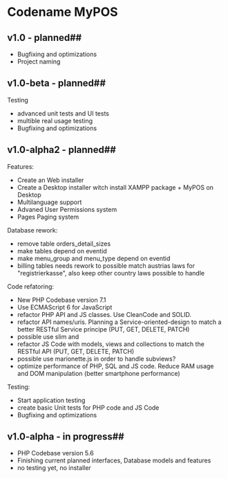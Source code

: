 # Codename MyPOS

## v1.0 - planned##

- Bugfixing and optimizations
- Project naming

## v1.0-beta - planned##

Testing

- advanced unit tests and UI tests
- multible real usage testing
- Bugfixing and optimizations


## v1.0-alpha2 - planned##

Features:

- Create an Web installer
- Create a Desktop installer witch install XAMPP package + MyPOS on Desktop
- Multilanguage support
- Advaned User Permissions system
- Pages Paging system

Database rework:

- remove table orders_detail_sizes
- make tables depend on eventid
- make menu_group and menu_type depend on eventid
- billing tables needs rework to possible match austrias laws for "registrierkasse", also keep other country laws possible to handle

Code refatoring:

- New PHP Codebase version 7.1
- Use ECMAScript 6 for JavaScript
- refactor PHP API and JS classes. Use CleanCode and SOLID.
- refactor API names/uris. Planning a Service-oriented-design to match a better RESTful Service principe (PUT, GET, DELETE, PATCH)
- possible use slim and
- refactor JS Code with models, views and collections to match the RESTful API (PUT, GET, DELETE, PATCH)
- possible use marionette.js in order to handle subviews?
- optimize performance of PHP, SQL and JS code. Reduce RAM usage and DOM manipulation (better smartphone performance)

Testing:

- Start application testing
- create basic Unit tests for PHP code and JS Code
- Bugfixing and optimizations

## v1.0-alpha - in progress##

- PHP Codebase version 5.6
- Finishing current planned interfaces, Database models and features
- no testing yet, no installer